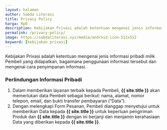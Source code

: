 ```yaml
---
layout: halaman
author: Sabda Literasi
title: Privacy Policy
harga: Rp0
description: Kebijakan Privasi adalah ketentuan mengenai jenis informasi pribadi milik Pembeli yang didapatkan, bagaimana penggunaan informasi tersebut dan mengenai cara penyimpanan informasi.
permalink: /privacy-policy/
image: https://sabdaliterasi.xyz/media/android-icon-512x512
keyword: [kebijakan privasi]
---
```

<p>Kebijakan Privasi adalah ketentuan mengenai jenis informasi pribadi milik Pembeli yang didapatkan, bagaimana penggunaan informasi tersebut dan mengenai cara penyimpanan informasi.</p><h3>Perlindungan Informasi Pribadi</h3><p></p><ol><li>Dalam memberikan layanan terbaik kepada Pembeli, <b>{{ site.title }}</b> akan memerlukan data Pembeli sebagai berikut: nama, alamat, nomor telepon, email, dan bukti transfer pembayaran (“Data”).</li><li>Dengan melengkapi Form Pesanan, Pembeli dianggap menyetujui untuk memberikan Data kepada <b>{{ site.title }}</b> untuk keperluan pengiriman Produk dan <b>{{ site.title }}</b> dengan ini berjanji dan menjamin kerahasiaan Data yang diberikan kepada <b>{{ site.title }}</b>.</li></ol><p></p>
